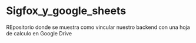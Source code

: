 # Sigfox_y_google_sheets
REpositorio donde se muestra como vincular nuestro backend con una hoja de calculo en Google Drive

